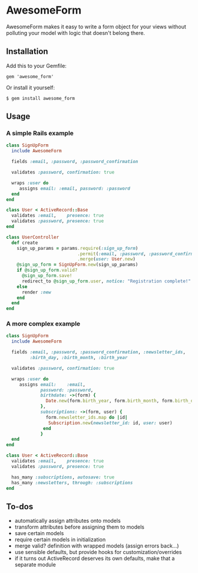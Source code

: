 # AwesomeForm

AwesomeForm makes it easy to write a form object for your views without
polluting your model with logic that doesn't belong there.

## Installation

Add this to your Gemfile:

    gem 'awesome_form'

Or install it yourself:

    $ gem install awesome_form

## Usage

### A simple Rails example

```ruby
class SignUpForm
  include AwesomeForm

  fields :email, :password, :password_confirmation

  validates :password, confirmation: true

  wraps :user do
     assigns email: :email, password: :password
  end
end

class User < ActiveRecord::Base
  validates :email,    presence: true
  validates :password, presence: true
end

class UserController
  def create
    sign_up_params = params.require(:sign_up_form)
                           .permit(:email, :password, :password_confirmation)
                           .merge(user: User.new)
    @sign_up_form = SignUpForm.new(sign_up_params)
    if @sign_up_form.valid?
      @sign_up_form.save!
      redirect_to @sign_up_form.user, notice: "Registration complete!"
    else
      render :new
    end
  end
end
```

### A more complex example
```ruby
class SignUpForm
  include AwesomeForm

  fields :email, :password, :password_confirmation, :newsletter_ids,
         :birth_day, :birth_month, :birth_year

  validates :password, confirmation: true

  wraps :user do
     assigns email:    :email,
             password: :password,
             birthdate: ->(form) {
               Date.new(form.birth_year, form.birth_month, form.birth_day)
             },
             subscriptions: ->(form, user) {
               form.newsletter_ids.map do |id|
                Subscription.new(newsletter_id: id, user: user)
              end
             }
  end
end

class User < ActiveRecord::Base
  validates :email,    presence: true
  validates :password, presence: true

  has_many :subscriptions, autosave: true
  has_many :newsletters, through: :subscriptions
end
```

## To-dos

- automatically assign attributes onto models
- transform attributes before assigning them to models
- save certain models
- require certain models in initialization
- merge valid? definition with wrapped models (assign errors back...)
- use sensible defaults, but provide hooks for customization/overrides
- if it turns out ActiveRecord deserves its own defaults, make that a
  separate module
